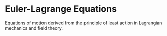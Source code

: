 # Euler-Lagrange Equations

Equations of motion derived from the principle of least action in Lagrangian mechanics and field theory.